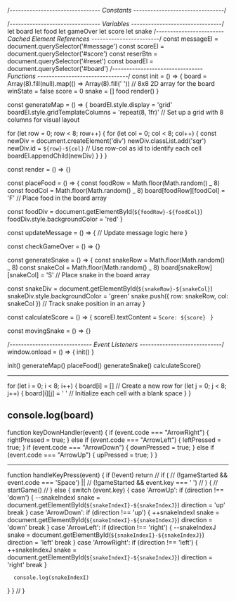 /_-------------------------------- Constants --------------------------------_/

/_-------------------------------- Variables --------------------------------_/
let board
let food
let gameOver
let score
let snake
/_------------------------ Cached Element References ------------------------_/
const messageEl = document.querySelector('#message')
const scoreEl = document.querySelector('#score')
const reserBtn = document.querySelector('#reset')
const boardEl = document.querySelector('#board')
/_-------------------------------- Functions --------------------------------_/
const init = () => {
board = Array(8).fill(null).map(() => Array(8).fill(' ')) // 8x8 2D array for the board
winState = false
score = 0
snake = []
food
render()
}

const generateMap = () => {
boardEl.style.display = 'grid'
boardEl.style.gridTemplateColumns = 'repeat(8, 1fr)' // Set up a grid with 8 columns for visual layout

for (let row = 0; row < 8; row++) {
for (let col = 0; col < 8; col++) {
const newDiv = document.createElement('div')
newDiv.classList.add('sqr')
newDiv.id = `${row}-${col}` // Use row-col as id to identify each cell
boardEl.appendChild(newDiv)
}
}
}

const render = () => {}

const placeFood = () => {
const foodRow = Math.floor(Math.random() _ 8)
const foodCol = Math.floor(Math.random() _ 8)
board[foodRow][foodCol] = 'F' // Place food in the board array

const foodDiv = document.getElementById(`${foodRow}-${foodCol}`)
foodDiv.style.backgroundColor = 'red'
}

const updateMessage = () => {
// Update message logic here
}

const checkGameOver = () => {}

const generateSnake = () => {
const snakeRow = Math.floor(Math.random() _ 8)
const snakeCol = Math.floor(Math.random() _ 8)
board[snakeRow][snakeCol] = 'S' // Place snake in the board array

const snakeDiv = document.getElementById(`${snakeRow}-${snakeCol}`)
snakeDiv.style.backgroundColor = 'green'
snake.push({ row: snakeRow, col: snakeCol }) // Track snake position in an array
}

const calculateScore = () => {
scoreEl.textContent = `Score: ${score} `
}

const movingSnake = () => {}

/_----------------------------- Event Listeners -----------------------------_/
window.onload = () => {
init()
}

init()
generateMap()
placeFood()
generateSnake()
calculateScore()

---

for (let i = 0; i < 8; i++) {
board[i] = [] // Create a new row
for (let j = 0; j < 8; j++) {
board[i][j] = ' ' // Initialize each cell with a blank space
}
}

## console.log(board)

function keyDownHandler(event) {
if (event.code === "ArrowRight") {
rightPressed = true;
} else if (event.code === "ArrowLeft") {
leftPressed = true;
}
if (event.code === "ArrowDown") {
downPressed = true;
} else if (event.code === "ArrowUp") {
upPressed = true;
}
}

---

function handleKeyPress(event) {
if (!event) return
// if (
// (!gameStarted && event.code === 'Space') ||
// (!gameStarted && event.key === ' ')
// ) {
// startGame()
// } else {
switch (event.key) {
case 'ArrowUp':
if (direction !== 'down') {
--snakeIndexI
snake = document.getElementById(`${snakeIndexI}-${snakeIndexJ}`)
direction = 'up'
break
}
case 'ArrowDown':
if (direction !== 'up') {
++snakeIndexI
snake = document.getElementById(`${snakeIndexI}-${snakeIndexJ}`)
direction = 'down'
break
}
case 'ArrowLeft':
if (direction !== 'right') {
--snakeIndexJ
snake = document.getElementById(`${snakeIndexI}-${snakeIndexJ}`)
direction = 'left'
break
}
case 'ArrowRight':
if (direction !== 'left') {
++snakeIndexJ
snake = document.getElementById(`${snakeIndexI}-${snakeIndexJ}`)
direction = 'right'
break
}

      console.log(snakeIndexI)

}
}
// }
